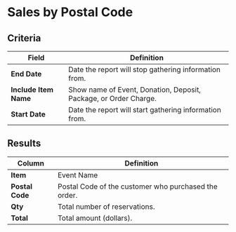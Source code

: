 # Sales by Postal Code

## Criteria

| **Field** | **Definition** |
| --- | --- |
| **End Date** | Date the report will stop gathering information from. |
| **Include Item Name** | Show name of Event, Donation, Deposit, Package, or Order Charge. |
| **Start Date** | Date the report will start gathering information from. |

## Results

| **Column** | **Definition** |
| --- | --- |
| **Item** | Event Name |
| **Postal Code** | Postal Code of the customer who purchased the order.|
| **Qty** | Total number of reservations. |
| **Total** | Total amount (dollars). |

